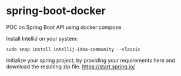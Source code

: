 # spring-boot-docker
POC on Spring Boot API using docker compose

Install IntelliJ on your system:
```
sudo snap install intellij-idea-community --classic
``` 

Initialize your spring project, by providing your requirements here and download the resulting zip file.
    https://start.spring.io/
